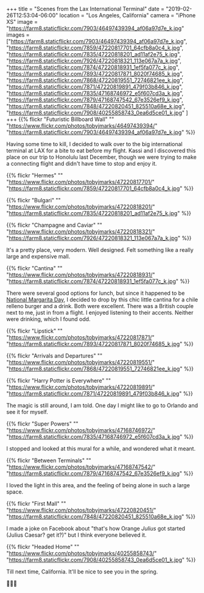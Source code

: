 +++
title = "Scenes from the Lax International Terminal"
date = "2019-02-26T12:53:04-06:00"
location = "Los Angeles, California"
camera = "iPhone XS"
image = "https://farm8.staticflickr.com/7903/46497439394_af06a97d7e_k.jpg"
images = ["https://farm8.staticflickr.com/7903/46497439394_af06a97d7e_k.jpg",
"https://farm8.staticflickr.com/7859/47220817701_64cfb8a0c4_k.jpg",
"https://farm8.staticflickr.com/7835/47220818201_ad11af2e75_k.jpg",
"https://farm8.staticflickr.com/7926/47220818321_113e067a7a_k.jpg",
"https://farm8.staticflickr.com/7874/47220818931_1ef5fa077c_k.jpg",
"https://farm8.staticflickr.com/7893/47220817871_8020f74685_k.jpg",
"https://farm8.staticflickr.com/7868/47220819551_72746821ee_k.jpg",
"https://farm8.staticflickr.com/7871/47220819891_479f03b846_k.jpg",
"https://farm8.staticflickr.com/7835/47168746972_e5f607cd3a_k.jpg",
"https://farm8.staticflickr.com/7879/47168747542_67e3526ef9_k.jpg",
"https://farm8.staticflickr.com/7848/47220820451_825510a68e_k.jpg",
"https://farm8.staticflickr.com/7908/40255858743_0ea6d5ce01_k.jpg"
]
+++
{{% flickr "Futuristic Billboard Wall"
           ""
           "https://www.flickr.com/photos/tobyjmarks/46497439394/"
           "https://farm8.staticflickr.com/7903/46497439394_af06a97d7e_k.jpg" %}}
<!--more-->
Having some time to kill, I decided to walk over to the big international terminal at LAX for a bite to eat before my flight. Kassi and I discovered this place on our trip to Honolulu last December, though we were trying to make a connecting flight and didn't have time to stop and enjoy it. 

{{% flickr "Hermes"
           ""
           "https://www.flickr.com/photos/tobyjmarks/47220817701/"
           "https://farm8.staticflickr.com/7859/47220817701_64cfb8a0c4_k.jpg" %}}

{{% flickr "Bulgari"
           ""
           "https://www.flickr.com/photos/tobyjmarks/47220818201/"
           "https://farm8.staticflickr.com/7835/47220818201_ad11af2e75_k.jpg" %}}

{{% flickr "Champagne and Caviar"
           ""
           "https://www.flickr.com/photos/tobyjmarks/47220818321/"
           "https://farm8.staticflickr.com/7926/47220818321_113e067a7a_k.jpg" %}}

It's a pretty place, very modern. Well designed. Felt something like a really large and expensive mall. 

{{% flickr "Cantina"
           ""
           "https://www.flickr.com/photos/tobyjmarks/47220818931/"
           "https://farm8.staticflickr.com/7874/47220818931_1ef5fa077c_k.jpg" %}}

There were several good options for lunch, but since it happened to be [National Margarita Day](https://nationaldaycalendar.com/national-margarita-day-february-22/), I decided to drop by this chic little cantina for a chile relleno burger and a drink. Both were excellent. There was a British couple next to me, just in from a flight. I enjoyed listening to their accents. Neither were drinking, which I found odd.

{{% flickr "Lipstick"
           ""
           "https://www.flickr.com/photos/tobyjmarks/47220817871/"
           "https://farm8.staticflickr.com/7893/47220817871_8020f74685_k.jpg" %}}

{{% flickr "Arrivals and Departures"
           ""
           "https://www.flickr.com/photos/tobyjmarks/47220819551/"
           "https://farm8.staticflickr.com/7868/47220819551_72746821ee_k.jpg" %}}

{{% flickr "Harry Potter is Everywhere"
           ""
           "https://www.flickr.com/photos/tobyjmarks/47220819891/"
           "https://farm8.staticflickr.com/7871/47220819891_479f03b846_k.jpg" %}}

The magic is still around, I am told. One day I might like to go to Orlando and see it for myself.

{{% flickr "Super Powers"
           ""
           "https://www.flickr.com/photos/tobyjmarks/47168746972/"
           "https://farm8.staticflickr.com/7835/47168746972_e5f607cd3a_k.jpg" %}}

I stopped and looked at this mural for a while, and wondered what it meant.

{{% flickr "Between Terminals"
           ""
           "https://www.flickr.com/photos/tobyjmarks/47168747542/"
           "https://farm8.staticflickr.com/7879/47168747542_67e3526ef9_k.jpg" %}}

I loved the light in this area, and the feeling of being alone in such a large space. 

{{% flickr "First Mall"
           ""
           "https://www.flickr.com/photos/tobyjmarks/47220820451/"
           "https://farm8.staticflickr.com/7848/47220820451_825510a68e_k.jpg" %}}

I made a joke on Facebook about "that's how Orange *Julius* got started (Julius Caesar? get it?)" but I think everyone believed it.

{{% flickr "Headed Home"
           ""
           "https://www.flickr.com/photos/tobyjmarks/40255858743/"
           "https://farm8.staticflickr.com/7908/40255858743_0ea6d5ce01_k.jpg" %}}

Till next time, California. It'll be nice to see you in the spring.

🐝🌸🐝
